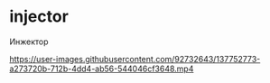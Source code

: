 # injector
Инжектор


https://user-images.githubusercontent.com/92732643/137752773-a273720b-712b-4dd4-ab56-544046cf3648.mp4


